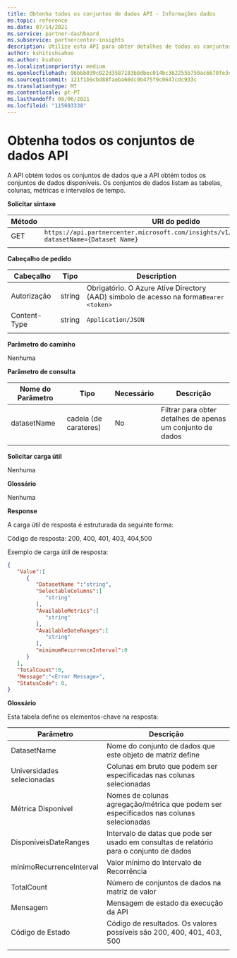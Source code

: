 ```yaml
---
title: Obtenha todos os conjuntos de dados API - Informações dados
ms.topic: reference
ms.date: 07/14/2021
ms.service: partner-dashboard
ms.subservice: partnercenter-insights
description: Utilize esta API para obter detalhes de todos os conjuntos de dados disponíveis em insights do Partner Center.
author: kshitishsahoo
ms.author: ksahoo
ms.localizationpriority: medium
ms.openlocfilehash: 96bbb039c022d3587183b8dbec014bc362255b750ac6670fe3c1906629b7e291
ms.sourcegitcommit: 121f1b9cbd88faeba60dc9b475f9c0647cdc933c
ms.translationtype: MT
ms.contentlocale: pt-PT
ms.lasthandoff: 08/06/2021
ms.locfileid: "115693338"
---
```

# <a name="get-all-datasets-api"></a>Obtenha todos os conjuntos de dados API

A API obtém todos os conjuntos de dados que a API obtém todos os conjuntos de dados disponíveis. Os conjuntos de dados listam as tabelas, colunas, métricas e intervalos de tempo.

**Solicitar sintaxe**

|    Método    |    URI do pedido    |
|    ----    |    ----    |
|    GET    |    `https://api.partnercenter.microsoft.com/insights/v1/mpn/ScheduledDataset?datasetName={Dataset Name}`     |
|        |        |

**Cabeçalho de pedido**

|    Cabeçalho    |    Tipo    |    Description    |
|    ----    |    ----    |    ----    |
|    Autorização    |    string    |    Obrigatório. O Azure Ative Directory (AAD) símbolo de acesso na forma`Bearer <token>`    |
|    Content-Type    |    string    |    `Application/JSON`    |
|        |        |        |

**Parâmetro do caminho**

Nenhuma

**Parâmetro de consulta**

|    Nome do Parâmetro    |    Tipo    |    Necessário    |    Descrição    |
|    ----    |    ----    |    ----    |    ----    |
|    datasetName    |    cadeia (de carateres)    |    No    |    Filtrar para obter detalhes de apenas um conjunto de dados    |
|        |        |        |        |

**Solicitar carga útil**

Nenhuma

**Glossário**

Nenhuma

**Response**

A carga útil de resposta é estruturada da seguinte forma:

Código de resposta: 200, 400, 401, 403, 404,500

Exemplo de carga útil de resposta:

```json
{ 
   "Value":[ 
      { 
         "DatasetName ":"string", 
         "SelectableColumns":[ 
            "string" 
         ], 
         "AvailableMetrics":[ 
            "string" 
         ], 
         "AvailableDateRanges":[ 
            "string" 
         ], 
         "minimumRecurrenceInterval":0 
      } 
   ], 
   "TotalCount":0, 
   "Message":"<Error Message>", 
   "StatusCode": 0, 
} 
```

**Glossário**

Esta tabela define os elementos-chave na resposta:

|    Parâmetro    |    Descrição    |
|    ----    |    ----    |
|    DatasetName     |    Nome do conjunto de dados que este objeto de matriz define     |
|    Universidades selecionadas     |    Colunas em bruto que podem ser especificadas nas colunas selecionadas     |
|    Métrica Disponível     |    Nomes de colunas agregação/métrica que podem ser especificados nas colunas selecionadas     |
|    DisponíveisDateRanges     |    Intervalo de datas que pode ser usado em consultas de relatório para o conjunto de dados     |
|    mínimoRecurrenceInterval     |    Valor mínimo do Intervalo de Recorrência     |
|    TotalCount     |    Número de conjuntos de dados na matriz de valor     |
|    Mensagem     |    Mensagem de estado da execução da API     |
|    Código de Estado     |    Código de resultados. Os valores possíveis são 200, 400, 401, 403, 500     |
|        |        |
